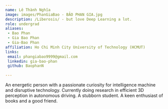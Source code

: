 ```yaml
---
name: Lê Thành Nghĩa
image: images/PhanGiaBao - BẢO PHAN GIA.jpg
description: /Liberosis/ - but love Deep Learning a lot. 
role: undergrad
aliases:
 - Bao Phan 
 - Gia Bao Phan 
 - Gia-Bao Phan
affiliation: Ho Chi Minh City University of Technology (HCMUT)
links:
 email: phangiabao9999@gmail.com
 linkedin: gia-bao-phan
 github: BaophanN
 
---
```


An energetic person with a passionate curiosity for intelligence machine and disruptive technology. Currently doing research in efficient 3D perception in autonomous driving. A stubborn student. A keen enthusiast of books and a good friend. 

